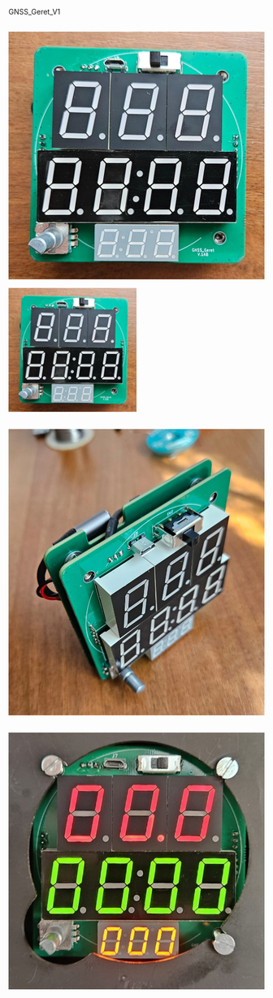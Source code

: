 GNSS_Geret_V1

<br>![Board](https://github.com/xDocka15/GNSS_geret/blob/main/V1/images/board1.jpg)<br>

<img src="https://github.com/xDocka15/GNSS_geret/blob/main/V1/images/board1.jpg" width=50% height=50%>

<br>![Board](https://github.com/xDocka15/GNSS_geret/blob/main/V1/images/board2.jpg)<br>

<br>![Board](https://github.com/xDocka15/GNSS_geret/blob/main/V1/images/board3.png)<br>


